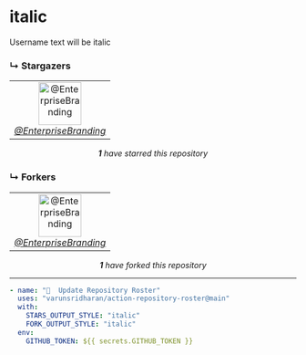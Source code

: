 # italic
Username text will be italic

### ↳ Stargazers

<!-- REPOSITORY_STARS:START -->
<table><tbody><tr><td align="center"><a href="https://github.com/EnterpriseBranding" rel="nofollow"><img src="https://avatars3.githubusercontent.com/u/6123260?v=4" alt="@EnterpriseBranding" style="max-width:100%;" width="75px;"><br/><i>@EnterpriseBranding</i></a> </td></tr></tbody></table><p align="center"><i><b>1</b> have starred this repository</i></p>
<!-- REPOSITORY_STARS:END -->

### ↳ Forkers

<!-- REPOSITORY_FORKS:START -->
<table><tbody><tr><td align="center"><a href="https://github.com/EnterpriseBranding" rel="nofollow"><img src="https://avatars3.githubusercontent.com/u/6123260?v=4" alt="@EnterpriseBranding" style="max-width:100%;" width="75px;"><br/><i>@EnterpriseBranding</i></a> </td></tr></tbody></table><p align="center"><i><b>1</b> have forked this repository</i></p>
<!-- REPOSITORY_FORKS:END -->

---
  
```yml
- name: "🐔  Update Repository Roster"
  uses: "varunsridharan/action-repository-roster@main"
  with:
    STARS_OUTPUT_STYLE: "italic"
    FORK_OUTPUT_STYLE: "italic"
  env:
    GITHUB_TOKEN: ${{ secrets.GITHUB_TOKEN }}
```
